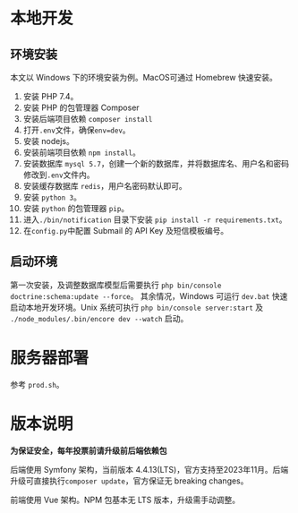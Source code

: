 # 本地开发
## 环境安装
本文以 Windows 下的环境安装为例。MacOS可通过 Homebrew 快速安装。
1. 安装 PHP 7.4。
2. 安装 PHP 的包管理器 Composer
3. 安装后端项目依赖 ```composer install```
4. 打开```.env```文件，确保```env=dev```。
5. 安装 nodejs。
6. 安装前端项目依赖 ```npm install```。
7. 安装数据库 ```mysql 5.7```，创建一个新的数据库，并将数据库名、用户名和密码修改到```.env```文件内。
8. 安装缓存数据库 ```redis```，用户名密码默认即可。
9. 安装 ```python 3```。
10. 安装 ```python``` 的包管理器 ```pip```。
11. 进入```./bin/notification``` 目录下安装 ```pip install -r requirements.txt```。
12. 在```config.py```中配置 Submail 的 API Key 及短信模板编号。

## 启动环境
第一次安装，及调整数据库模型后需要执行 ```php bin/console doctrine:schema:update --force```。
其余情况，Windows 可运行 ```dev.bat``` 快速启动本地开发环境。Unix 系统可执行 ```php bin/console server:start``` 及 ``` ./node_modules/.bin/encore dev --watch``` 启动。

# 服务器部署
参考 `prod.sh`。

# 版本说明
**为保证安全，每年投票前请升级前后端依赖包**

后端使用 Symfony 架构，当前版本 4.4.13(LTS)，官方支持至2023年11月。后端升级可直接执行```composer update```，官方保证无 breaking changes。

前端使用 Vue 架构。NPM 包基本无 LTS 版本，升级需手动调整。

